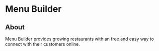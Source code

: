 # Menu Builder

## About

Menu Builder provides growing restaurants with an free and easy way to connect with their customers online.
